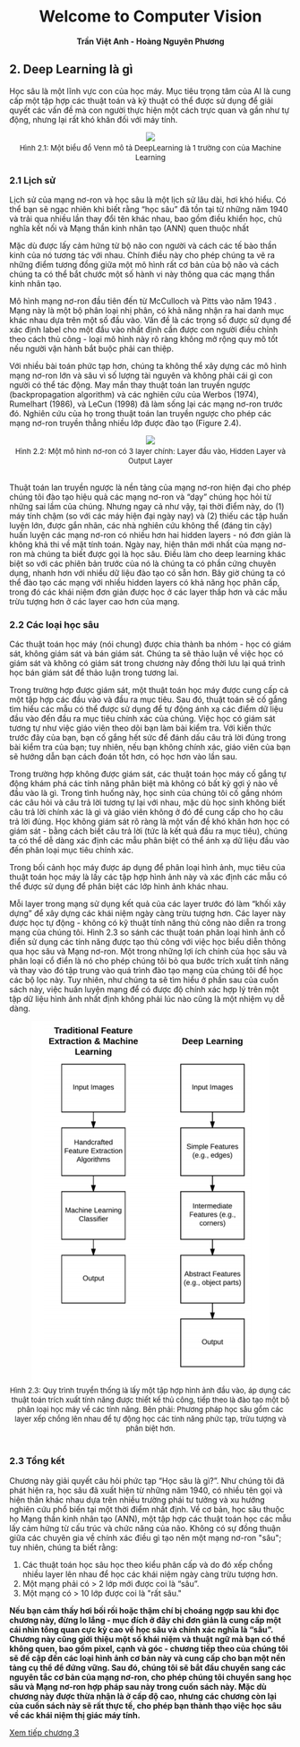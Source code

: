 # <center> Welcome to Computer Vision</center>
 **<center>Trần Việt Anh - Hoàng Nguyên Phương</center>** 

## 2. Deep Learning là gì

Học sâu là một lĩnh vực con của học máy. Mục tiêu trọng tâm của AI là cung cấp một tập hợp các thuật toán và kỹ thuật có thể được sử dụng để giải quyết các vấn đề mà con người thực hiện một cách trực quan và gần như tự động, nhưng lại rất khó khăn đối với máy tính.

<center><img src="https://miro.medium.com/max/1400/
1*hEB2c8gKxgjJtDBU_yrdPA.png" width="300"/></center>
<center><font size="-1">Hình 2.1: Một biểu đồ Venn mô tả DeepLearning là 1 trường con của Machine Learning</font></center>

### 2.1 Lịch sử

Lịch sử của mạng nơ-ron và học sâu là một lịch sử lâu dài, hơi khó hiểu. Có thể bạn sẽ ngạc nhiên khi biết rằng “học sâu” đã tồn tại từ những năm 1940 và trải qua nhiều lần thay đổi tên khác nhau, bao gồm điều khiển học, chủ nghĩa kết nối và Mạng thần kinh nhân tạo (ANN) quen thuộc nhất

Mặc dù được lấy cảm hứng từ bộ não con người và cách các tế bào thần kinh của nó tương tác với nhau. Chính điều này cho phép chúng ta vẽ ra những điểm tương đồng giữa một mô hình rất cơ bản của bộ não và cách chúng ta có thể bắt chước một số hành vi này thông qua các mạng thần kinh nhân tạo.

Mô hình mạng nơ-ron đầu tiên đến từ McCulloch và Pitts vào năm 1943 . Mạng này là một bộ phân loại nhị phân, có khả năng nhận ra hai danh mục khác nhau dựa trên một số đầu vào. Vấn đề là các trọng số được sử dụng để xác định label cho một đầu vào nhất định cần được con người điều chỉnh theo cách thủ công - loại mô hình này rõ ràng không mở rộng quy mô tốt nếu người vận hành bắt buộc phải can thiệp.

Với nhiều bài toán phức tạp hơn, chúng ta không thể xây dựng các mô hình mạng nơ-ron lớn và sâu vì số lượng tài nguyên và không phải cái gì con người có thể tác động. May mắn thay thuật toán lan truyền ngược (backpropagation algorithm) và các nghiên cứu của  Werbos (1974), Rumelhart (1986), và LeCun (1998) đã làm sống lại các mạng nơ-ron trước đó. Nghiên cứu của họ trong thuật toán lan truyền ngược cho phép các mạng nơ-ron truyền thẳng nhiều lớp được đào tạo (Figure 2.4).

<center><img src="https://d1zx6djv3kb1v7.cloudfront.net/wp-content/media/2019/05/Hidden-layrs-1-i2tutorials.jpg" width="500"/></center>
<center><font size="-1">Hình 2.2: Một mô hình nơ-ron có 3 layer chính: Layer đầu vào, Hidden Layer và Output Layer</font></center>  <br/>

Thuật toán lan truyền ngược là nền tảng của mạng nơ-ron hiện đại cho phép chúng tôi đào tạo hiệu quả các mạng nơ-ron và “dạy” chúng học hỏi từ những sai lầm của chúng. Nhưng ngay cả như vậy, tại thời điểm này, do (1) máy tính chậm (so với các máy hiện đại ngày nay) và (2) thiếu các tập huấn luyện lớn, được gắn nhãn, các nhà nghiên cứu không thể (đáng tin cậy) huấn luyện các mạng nơ-ron có nhiều hơn hai hidden layers - nó đơn giản là không khả thi về mặt tính toán. Ngày nay, hiện thân mới nhất của mạng nơ-ron mà chúng ta biết được gọi là học sâu. Điều làm cho deep learning khác biệt so với các phiên bản trước của nó là chúng ta có phần cứng chuyên dụng, nhanh hơn với nhiều dữ liệu đào tạo có sẵn hơn. Bây giờ chúng ta có thể đào tạo các mạng với nhiều hidden layers có khả năng học phân cấp, trong đó các khái niệm đơn giản được học ở các layer thấp hơn và các mẫu trừu tượng hơn ở các layer cao hơn của mạng.

### 2.2 Các loại học sâu

Các thuật toán học máy (nói chung) được chia thành ba nhóm - học có giám sát, không giám sát và bán giám sát. Chúng ta sẽ thảo luận về việc học có giám sát và không có giám sát trong chương này đồng thời lưu lại quá trình học bán giám sát để thảo luận trong tương lai.

Trong trường hợp được giám sát, một thuật toán học máy được cung cấp cả một tập hợp các đầu vào và đầu ra mục tiêu. Sau đó, thuật toán sẽ cố gắng tìm hiểu các mẫu có thể được sử dụng để tự động ánh xạ các điểm dữ liệu đầu vào đến đầu ra mục tiêu chính xác của chúng. Việc học có giám sát tương tự như việc giáo viên theo dõi bạn làm bài kiểm tra. Với kiến thức trước đây của bạn, bạn cố gắng hết sức để đánh dấu câu trả lời đúng trong bài kiểm tra của bạn; tuy nhiên, nếu bạn không chính xác, giáo viên của bạn sẽ hướng dẫn bạn cách đoán tốt hơn, có học hơn vào lần sau.

Trong trường hợp không được giám sát, các thuật toán học máy cố gắng tự động khám phá các tính năng phân biệt mà không có bất kỳ gợi ý nào về đầu vào là gì. Trong tình huống này, học sinh của chúng tôi cố gắng nhóm các câu hỏi và câu trả lời tương tự lại với nhau, mặc dù học sinh không biết câu trả lời chính xác là gì và giáo viên không ở đó để cung cấp cho họ câu trả lời đúng. Học không giám sát rõ ràng là một vấn đề khó khăn hơn học có giám sát - bằng cách biết câu trả lời (tức là kết quả đầu ra mục tiêu), chúng ta có thể dễ dàng xác định các mẫu phân biệt có thể ánh xạ dữ liệu đầu vào đến phân loại mục tiêu chính xác.

Trong bối cảnh học máy được áp dụng để phân loại hình ảnh, mục tiêu của thuật toán học máy là lấy các tập hợp hình ảnh này và xác định các mẫu có thể được sử dụng để phân biệt các lớp hình ảnh khác nhau.

Mỗi layer trong mạng sử dụng kết quả của các layer trước đó làm “khối xây dựng” để xây dựng các khái niệm ngày càng trừu tượng hơn. Các layer này được học tự động - không có kỹ thuật tính năng thủ công nào diễn ra trong mạng của chúng tôi. Hình 2.3 so sánh các thuật toán phân loại hình ảnh cổ điển sử dụng các tính năng được tạo thủ công với việc học biểu diễn thông qua học sâu và Mạng nơ-ron. Một trong những lợi ích chính của học sâu và phân loại cổ điển là nó cho phép chúng tôi bỏ qua bước trích xuất tính năng và thay vào đó tập trung vào quá trình đào tạo mạng của chúng tôi để học các bộ lọc này. Tuy nhiên, như chúng ta sẽ tìm hiểu ở phần sau của cuốn sách này, việc huấn luyện mạng để có được độ chính xác hợp lý trên một tập dữ liệu hình ảnh nhất định không phải lúc nào cũng là một nhiệm vụ dễ dàng.
<center> <img src="quatrinh.png" /> </center>

<center><font size="-1">Hình 2.3: Quy trình truyền thống là lấy một tập hợp hình ảnh đầu vào, áp dụng các thuật toán trích xuất tính năng được thiết kế thủ công, tiếp theo là đào tạo một bộ phân loại học máy về các tính năng. Bên phải: Phương pháp học sâu gồm các layer xếp chồng lên nhau để tự động học các tính năng phức tạp, trừu tượng và phân biệt hơn.</font></center>  <br/>

### 2.3 Tổng kết

Chương này giải quyết câu hỏi phức tạp “Học sâu là gì?”. Như chúng tôi đã phát hiện ra, học sâu đã xuất hiện từ những năm 1940, có nhiều tên gọi và hiện thân khác nhau dựa trên nhiều trường phái tư tưởng và xu hướng nghiên cứu phổ biến tại một thời điểm nhất định. Về cơ bản, học sâu thuộc họ Mạng thần kinh nhân tạo (ANN), một tập hợp các thuật toán học các mẫu lấy cảm hứng từ cấu trúc và chức năng của não. Không có sự đồng thuận giữa các chuyên gia về chính xác điều gì tạo nên một mạng nơ-ron "sâu"; tuy nhiên, chúng ta biết rằng: 
1. Các thuật toán học sâu học theo kiểu phân cấp và do đó xếp chồng nhiều layer lên nhau để học các khái niệm ngày càng trừu tượng hơn. 
2. Một mạng phải có > 2 lớp mới được coi là “sâu”. 
3. Một mạng có > 10 lớp được coi là "rất sâu."

**Nếu bạn cảm thấy hơi bối rối hoặc thậm chí bị choáng ngợp sau khi đọc chương này, đừng lo lắng - mục đích ở đây chỉ đơn giản là cung cấp một cái nhìn tổng quan cực kỳ cao về học sâu và chính xác nghĩa là “sâu”. Chương này cũng giới thiệu một số khái niệm và thuật ngữ mà bạn có thể không quen, bao gồm pixel, cạnh và góc - chương tiếp theo của chúng tôi sẽ đề cập đến các loại hình ảnh cơ bản này và cung cấp cho bạn một nền tảng cụ thể để đứng vững. Sau đó, chúng tôi sẽ bắt đầu chuyển sang các nguyên tắc cơ bản của mạng nơ-ron, cho phép chúng tôi chuyển sang học sâu và Mạng nơ-ron hợp pháp sau này trong cuốn sách này. Mặc dù chương này được thừa nhận là ở cấp độ cao, nhưng các chương còn lại của cuốn sách này sẽ rất thực tế, cho phép bạn thành thạo việc học sâu về các khái niệm thị giác máy tính.**

[Xem tiếp chương 3](Chuong3/chuong3.md)
